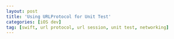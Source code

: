 ```yaml
---
layout: post
title: 'Using URLProtocol for Unit Test'
categories: [iOS dev]
tag: [swift, url protocol, url session, unit test, networking]
---
```


